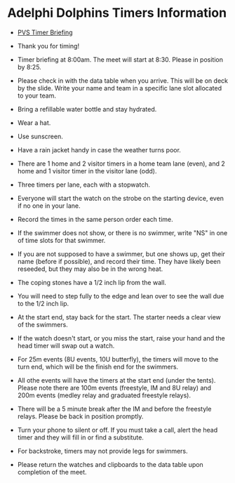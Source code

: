 # Adelphi Dolphins Timers Information

* [PVS Timer Briefing](https://www.pvswim.org/official/training/TimersBriefing.pdf)

* Thank you for timing!
* Timer briefing at 8:00am. The meet will start at 8:30. Please in position by 8:25.
* Please check in with the data table when you arrive. This will be on deck by the slide.  Write your name and team in a specific lane slot allocated to your team.
* Bring a refillable water bottle and stay hydrated.
* Wear a hat.
* Use sunscreen.
* Have a rain jacket handy in case the weather turns poor.
* There are 1 home and 2 visitor timers in a home team lane (even), and 2 home and 1 visitor timer in the visitor lane (odd).
* Three timers per lane, each with a stopwatch.
* Everyone will start the watch on the strobe on the starting device, even if no one in your lane.
* Record the times in the same person order each time.
* If the swimmer does not show, or there is no swimmer, write "NS" in one of time slots for that swimmer.
* If you are not supposed to have a swimmer, but one shows up, get their name (before if possible), and record their time. They have likely
been reseeded, but they may also be in the wrong heat.
* The coping stones have a 1/2 inch lip from the wall.
* You will need to step fully to the edge and lean over to see the wall due to the 1/2 inch lip.
* At the start end, stay back for the start.  The starter needs a clear view of the swimmers.
* If the watch doesn't start, or you miss the start, raise your hand and the head timer will swap out a watch.
* For 25m events (8U events, 10U butterfly), the timers will move to the turn end, which will be the finish end for the swimmers. 
* All othe events will have the timers at the start end (under the tents).  Please note there are 100m events (freestyle, IM and 8U relay) and 200m events
(medley relay and graduated freestyle relays).
* There will be a 5 minute break after the IM and before the freestyle relays.  Please be back in position promptly.
* Turn your phone to silent or off. If you must take a call, alert the head timer and they will fill in or find a substitute.
* For backstroke, timers may not provide legs for swimmers.
* Please return the watches and clipboards to the data table upon completion of the meet.
